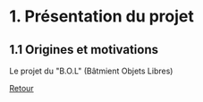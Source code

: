 # 1. Présentation du projet  

## 1.1 Origines et motivations

Le projet du "B.O.L" (Bâtmient Objets Libres)


[Retour](README.md)
